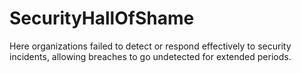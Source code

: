 # SecurityHallOfShame
Here organizations failed to detect or respond effectively to security incidents, allowing breaches to go undetected for extended periods. 

